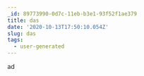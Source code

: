 ```yaml
---
_id: 89773990-0d7c-11eb-b3e1-93f52f1ae379
title: das
date: '2020-10-13T17:50:10.054Z'
slug: das
tags:
  - user-generated
---
```

ad
